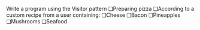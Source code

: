Write a program using the Visitor pattern
❑Preparing pizza
❑According to a custom recipe from a user containing:
❑Cheese
❑Bacon
❑Pineapples
❑Mushrooms
❑Seafood